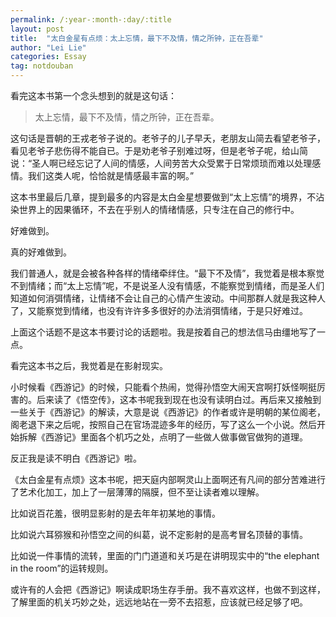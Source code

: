 ```yaml
---
permalink: /:year-:month-:day/:title
layout: post
title:  "太白金星有点烦：太上忘情，最下不及情，情之所钟，正在吾辈"
author: "Lei Lie"
categories: Essay
tag: notdouban
---
```


看完这本书第一个念头想到的就是这句话：

> 太上忘情，最下不及情，情之所钟，正在吾辈。

这句话是晋朝的王戎老爷子说的。老爷子的儿子早夭，老朋友山简去看望老爷子，看见老爷子悲伤得不能自已。于是劝老爷子别难过呀，但是老爷子呢，给山简说：“圣人啊已经忘记了人间的情感，人间劳苦大众受累于日常烦琐而难以处理感情。我们这类人呢，恰恰就是情感最丰富的啊。”

这本书里最后几章，提到最多的内容是太白金星想要做到“太上忘情”的境界，不沾染世界上的因果循环，不去在乎别人的情绪情感，只专注在自己的修行中。

好难做到。

真的好难做到。

我们普通人，就是会被各种各样的情绪牵绊住。“最下不及情”，我觉着是根本察觉不到情绪；而“太上忘情”呢，不是说圣人没有情感，不能察觉到情绪，而是圣人们知道如何消弭情绪，让情绪不会让自己的心情产生波动。中间那群人就是我这种人了，又能察觉到情绪，也没有许许多多很好的办法消弭情绪，于是只好难过。

上面这个话题不是这本书要讨论的话题啦。我是按着自己的想法信马由缰地写了一点。

看完这本书之后，我觉着是在影射现实。

小时候看《西游记》的时候，只能看个热闹，觉得孙悟空大闹天宫啊打妖怪啊挺厉害的。后来读了《悟空传》，这本书呢我到现在也没有读明白过。再后来又接触到一些关于《西游记》的解读，大意是说《西游记》的作者或许是明朝的某位阁老，阁老退下来之后呢，按照自己在官场混迹多年的经历，写了这么一个小说。然后开始拆解《西游记》里面各个机巧之处，点明了一些做人做事做官做狗的道理。

反正我是读不明白《西游记》啦。

《太白金星有点烦》这本书呢，把天庭内部啊灵山上面啊还有凡间的部分苦难进行了艺术化加工，加上了一层薄薄的隔膜，但不至让读者难以理解。

比如说百花羞，很明显影射的是去年年初某地的事情。

比如说六耳猕猴和孙悟空之间的纠葛，说不定影射的是高考冒名顶替的事情。

比如说一件事情的流转，里面的门门道道和关巧是在讲明现实中的“the elephant in the room”的运转规则。

或许有的人会把《西游记》啊读成职场生存手册。我不喜欢这样，也做不到这样，了解里面的机关巧妙之处，远远地站在一旁不去招惹，应该就已经足够了吧。